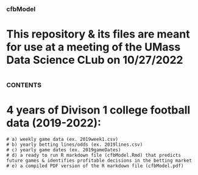 ### cfbModel
# This repository & its files are meant for use at a meeting of the UMass Data Science CLub on 10/27/2022
# 
### CONTENTS
  # 4 years of Divison 1 college football data (2019-2022):
    # a) weekly game data (ex. 2019week1.csv)
    # b) yearly betting lines/odds (ex. 2019lines.csv)
    # c) yearly game dates (ex. 2019gameDates)
    # d) a ready to run R markdown file (cfbModel.Rmd) that predicts future games & identifies profitable decisions in the betting market
    # e) a compiled PDF version of the R markdown file (cfbModel.pdf)

